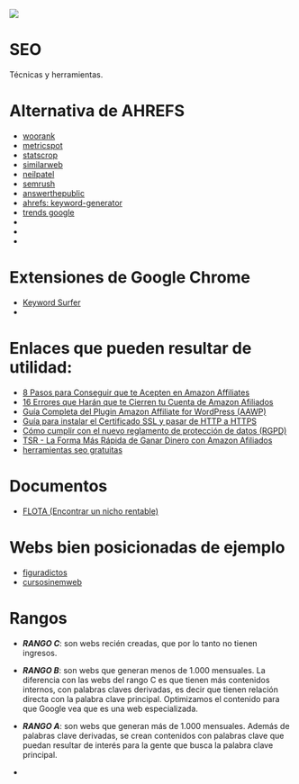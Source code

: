 ![](https://bigseoacademy.com/wp-content/themes/orbital-child/assets/img/of-bigseo.png)
# SEO
Técnicas y herramientas.

# Alternativa de AHREFS
* [woorank](https://www.woorank.com/es/)
* [metricspot](https://metricspot.com/)
* [statscrop](https://www.statscrop.com/)
* [similarweb](https://www.similarweb.com/)
* [neilpatel](https://app.neilpatel.com/es/traffic_analyzer/overview?lang=es&locId=2724&domain=decalaveras.com)
* [semrush](https://es.semrush.com/seo/)
* [answerthepublic](https://answerthepublic.com/)
* [ahrefs: keyword-generator](https://ahrefs.com/keyword-generator)
* [trends google](https://trends.google.com/trends/)
* []()
* []()
* []()

# Extensiones de Google Chrome

* [Keyword Surfer](https://chrome.google.com/webstore/detail/keyword-surfer/bafijghppfhdpldihckdcadbcobikaca?hl=en)
* []()

# Enlaces que pueden resultar de utilidad: 

* [8 Pasos para Conseguir que te Acepten en Amazon Affiliates](https://romualdfons.com/ser-afiliado-amazon/)
* [16 Errores que Harán que te Cierren tu Cuenta de Amazon Afiliados](https://romualdfons.com/errores-amazon-afiliados/)
* [Guía Completa del Plugin Amazon Affiliate for WordPress (AAWP)](https://romualdfons.com/amazon-affiliates-wordpress-aawp/)
* [Guía para instalar el Certificado SSL y pasar de HTTP a HTTPS](https://romualdfons.com/certificado-ssl/)
* [Cómo cumplir con el nuevo reglamento de protección de datos (RGPD)](https://romualdfons.com/nuevo-reglamento-proteccion-datos-rgpd/)
* [ TSR - La Forma Más Rápida de Ganar Dinero con Amazon Afiliados](https://romualdfons.com/tsr/)
* [herramientas seo gratuitas](https://ahrefs.com/blog/es/herramientas-seo-gratuitas/)

# Documentos

* [FLOTA (Encontrar un nicho rentable)](https://github.com/leandrocosmetomassini/SEO/blob/master/Documentos/M%C3%A9todo%20FLOTA.pdf)


# Webs bien posicionadas de ejemplo

* [figuradictos](https://figuradictos.com/)
* [cursosinemweb](https://cursosinemweb.es/)


# Rangos
  
* ***RANGO C***: son webs recién creadas, que por lo tanto no tienen ingresos.  
* ***RANGO B***: son webs que generan menos de 1.000 mensuales. La diferencia con
las webs del rango C es que tienen más contenidos internos, con palabras claves
derivadas, es decir que tienen relación directa con la palabra clave principal.
Optimizamos el contenido para que Google vea que es una web especializada.  
* ***RANGO A***: son webs que generan más de 1.000 mensuales. Además de
palabras clave derivadas, se crean contenidos con palabras clave que puedan
resultar de interés para la gente que busca la palabra clave principal.  

* []()
